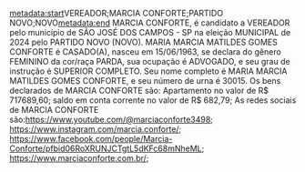 <metadata:start>VEREADOR;MARCIA CONFORTE;PARTIDO NOVO;NOVO<metadata:end>
MARCIA CONFORTE, é candidato a VEREADOR pelo município de SÃO JOSÉ DOS CAMPOS - SP na eleição MUNICIPAL de 2024 pelo PARTIDO NOVO (NOVO). MARIA MARCIA MATILDES GOMES CONFORTE é CASADO(A), nasceu em 15/06/1963, se declara do gênero FEMININO da cor/raça PARDA, sua ocupação é ADVOGADO, e seu grau de instrução é SUPERIOR COMPLETO. Seu nome completo é MARIA MARCIA MATILDES GOMES CONFORTE, e seu número de urna é 30015.
Os bens declarados de MARCIA CONFORTE são: Apartamento no valor de R$ 717689,60; saldo em conta corrente no valor de R$ 682,79; 
As redes sociais de MARCIA CONFORTE são:https://www.youtube.com/@marciaconforte3498; https://www.instagram.com/marcia.conforte/; https://www.facebook.com/people/Marcia-Conforte/pfbid06RoXRUNJCTgtL5dKFc68mNheML; https://www.marciaconforte.com.br/;